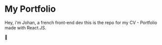 # My Portfolio 

Hey, i'm Johan, a french front-end dev this is the repo for my CV - Portfolio made with React.JS.

👋
